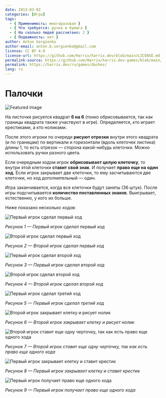 ```yaml
---
date: 2013-03-02
categories: [Игра]
tags:
  - { Применимость: многоразовая }
  - { Что требуется: ручка и бумага }
  - { На сколько людей рассчитано: 2 }
  - { Подвижность: нет }
author: Anton Sergienko
author-email: anton.b.sergienko@gmail.com
license: CC BY 4.0
license-url: https://github.com/Harrix/harrix.dev/blob/main/LICENSE.md
permalink-source: https://github.com/Harrix/harrix.dev-games/blob/main/dashes/dashes.md
permalink: https://harrix.dev/ru/games/dashes/
lang: ru
---
```


# Палочки

![Featured image](featured-image.svg)

На листочке рисуется квадрат **6 на 6** (тонко обрисовывается, так как границы квадрата также участвуют в игре). Определяется, кто играет крестиками, а кто ноликами.

После этого игроки по очереди **рисуют отрезки** внутри этого квадрата (и по границам) по вертикали и горизонтали (вдоль клеточек листика) длины 1, то есть отрезок — сторона какой-нибудь клеточки. Можно использовать ручки разного цвета.

Если очередным ходом игрок **обрисовывает целую клеточку**, то внутри этой клеточки **ставит свой знак**. И получает **право еще на один ход**. Если игрок закрывает две клеточки, то ему засчитываются две клеточки, но ход дополнительный — один.

Игра заканчивается, когда все клеточки будут заняты (36 штук). После игры подсчитывается **количество поставленных знаков**. Выигрывает, естественно, у кого их больше.

Ниже показано несколько ходов:

![Первый игрок сделал первый ход](img/step_01.svg)

_Рисунок 1 — Первый игрок сделал первый ход_

![Второй игрок сделал первый ход](img/step_02.svg)

_Рисунок 2 — Второй игрок сделал первый ход_

![Первый игрок сделал второй ход](img/step_03.svg)

_Рисунок 3 — Первый игрок сделал второй ход_

![Второй игрок сделал второй ход](img/step_04.svg)

_Рисунок 4 — Второй игрок сделал второй ход_

![Первый игрок сделал третий ход](img/step_05.svg)

_Рисунок 5 — Первый игрок сделал третий ход_

![Второй игрок закрывает клетку и рисует нолик](img/step_06.svg)

_Рисунок 6 — Второй игрок закрывает клетку и рисует нолик_

![Второй игрок ставит еще одну черточку, так как есть право еще одного хода](img/step_07.svg)

_Рисунок 7 — Второй игрок ставит еще одну черточку, так как есть право еще одного хода_

![Первый игрок закрывает клетку и ставит крестик](img/step_08.svg)

_Рисунок 8 — Первый игрок закрывает клетку и ставит крестик_

![Первый игрок получает право еще одного хода](img/step_09.svg)

_Рисунок 9 — Первый игрок получает право еще одного хода_
